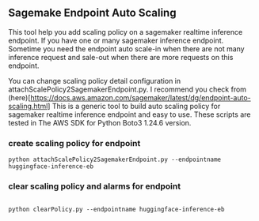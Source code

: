 ## Sagemake Endpoint Auto Scaling

This tool help you add scaling policy on a sagemaker realtime inference endpoint. If you have one or many sagemaker inference endpoint. Sometime you need the endpoint  auto scale-in when there are not many inference request and sale-out when there are more requests on this endpoint.

You can change scaling policy detail configuration in attachScalePolicy2SagemakerEndpoint.py. I recommend you check from (here)[https://docs.aws.amazon.com/sagemaker/latest/dg/endpoint-auto-scaling.html]
This is a generic tool to build auto scaling policy for sagemaker realtime inference endpoint and easy to use. These scripts are tested in The AWS SDK for Python Boto3 1.24.6 version.

### create scaling policy for endpoint 
    
```
python attachScalePolicy2SagemakerEndpoint.py --endpointname huggingface-inference-eb
```
### clear scaling policy and alarms for endpoint

```

python clearPolicy.py --endpointname huggingface-inference-eb

```

